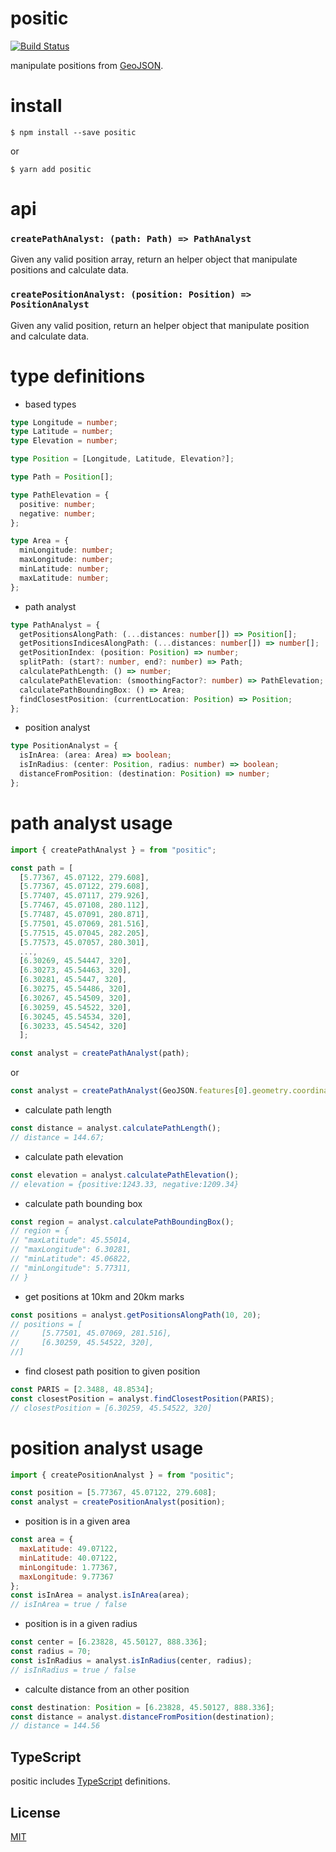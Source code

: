 # positic

[![Build Status](https://travis-ci.org/totorototo/positic.svg?branch=master)](https://travis-ci.org/totorototo/positic)

manipulate positions from [GeoJSON](http://geojson.org/).

# install

    $ npm install --save positic

or

    $ yarn add positic

# api

### `createPathAnalyst: (path: Path) => PathAnalyst`

Given any valid position array, return an helper object that manipulate positions and calculate data.

### `createPositionAnalyst: (position: Position) => PositionAnalyst`

Given any valid position, return an helper object that manipulate position and calculate data.

# type definitions

- based types

```ts
type Longitude = number;
type Latitude = number;
type Elevation = number;
```

```ts
type Position = [Longitude, Latitude, Elevation?];
```

```ts
type Path = Position[];
```

```ts
type PathElevation = {
  positive: number;
  negative: number;
};
```

```ts
type Area = {
  minLongitude: number;
  maxLongitude: number;
  minLatitude: number;
  maxLatitude: number;
};
```

- path analyst

```ts
type PathAnalyst = {
  getPositionsAlongPath: (...distances: number[]) => Position[];
  getPositionsIndicesAlongPath: (...distances: number[]) => number[];
  getPositionIndex: (position: Position) => number;
  splitPath: (start?: number, end?: number) => Path;
  calculatePathLength: () => number;
  calculatePathElevation: (smoothingFactor?: number) => PathElevation;
  calculatePathBoundingBox: () => Area;
  findClosestPosition: (currentLocation: Position) => Position;
};
```

- position analyst

```ts
type PositionAnalyst = {
  isInArea: (area: Area) => boolean;
  isInRadius: (center: Position, radius: number) => boolean;
  distanceFromPosition: (destination: Position) => number;
};
```

# path analyst usage

```js
import { createPathAnalyst } = from "positic";

const path = [
  [5.77367, 45.07122, 279.608],
  [5.77367, 45.07122, 279.608],
  [5.77407, 45.07117, 279.926],
  [5.77467, 45.07108, 280.112],
  [5.77487, 45.07091, 280.871],
  [5.77501, 45.07069, 281.516],
  [5.77515, 45.07045, 282.205],
  [5.77573, 45.07057, 280.301],
  ...,
  [6.30269, 45.54447, 320],
  [6.30273, 45.54463, 320],
  [6.30281, 45.5447, 320],
  [6.30275, 45.54486, 320],
  [6.30267, 45.54509, 320],
  [6.30259, 45.54522, 320],
  [6.30245, 45.54534, 320],
  [6.30233, 45.54542, 320]
  ];

const analyst = createPathAnalyst(path);
```

or

```js
const analyst = createPathAnalyst(GeoJSON.features[0].geometry.coordinates);
```

- calculate path length

```js
const distance = analyst.calculatePathLength();
// distance = 144.67;
```

- calculate path elevation

```js
const elevation = analyst.calculatePathElevation();
// elevation = {positive:1243.33, negative:1209.34}
```

- calculate path bounding box

```js
const region = analyst.calculatePathBoundingBox();
// region = {
// "maxLatitude": 45.55014,
// "maxLongitude": 6.30281,
// "minLatitude": 45.06822,
// "minLongitude": 5.77311,
// }
```

- get positions at 10km and 20km marks

```js
const positions = analyst.getPositionsAlongPath(10, 20);
// positions = [
//     [5.77501, 45.07069, 281.516],
//     [6.30259, 45.54522, 320],
//]
```

- find closest path position to given position

```js
const PARIS = [2.3488, 48.8534];
const closestPosition = analyst.findClosestPosition(PARIS);
// closestPosition = [6.30259, 45.54522, 320]
```

# position analyst usage

```js
import { createPositionAnalyst } = from "positic";

const position = [5.77367, 45.07122, 279.608];
const analyst = createPositionAnalyst(position);
```

- position is in a given area

```js
const area = {
  maxLatitude: 49.07122,
  minLatitude: 40.07122,
  minLongitude: 1.77367,
  maxLongitude: 9.77367
};
const isInArea = analyst.isInArea(area);
// isInArea = true / false
```

- position is in a given radius

```js
const center = [6.23828, 45.50127, 888.336];
const radius = 70;
const isInRadius = analyst.isInRadius(center, radius);
// isInRadius = true / false
```

- calculte distance from an other position

```js
const destination: Position = [6.23828, 45.50127, 888.336];
const distance = analyst.distanceFromPosition(destination);
// distance = 144.56
```

## TypeScript

positic includes [TypeScript](http://typescriptlang.org) definitions.

## License

[MIT](LICENSE)
